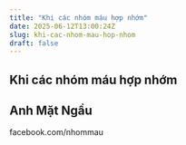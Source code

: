 ```yaml
---
title: "Khi các nhóm máu hợp nhớm"
date: 2025-06-12T13:00:24Z
slug: khi-cac-nhom-mau-hop-nhom
draft: false
---
```


## Khi các nhóm máu hợp nhớm

## Anh Mặt Ngầu

facebook.com/nhommau